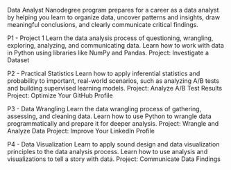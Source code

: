 Data Analyst Nanodegree program prepares for a career as a data analyst by helping you learn to organize data, uncover patterns and insights, draw meaningful conclusions, and clearly communicate critical findings.

P1 - Project 1
Learn the data analysis process of questioning, wrangling, exploring, analyzing, and communicating data. Learn how to work with data in Python using libraries like NumPy and Pandas.
Project: Investigate a Dataset

P2 - Practical Statistics
Learn how to apply inferential statistics and probability to important, real-world scenarios, such as analyzing A/B tests and building supervised learning models.
Project: Analyze A/B Test Results
Project: Optimize Your GitHub Profile

P3 - Data Wrangling
Learn the data wrangling process of gathering, assessing, and cleaning data. Learn how to use Python to wrangle data programmatically and prepare it for deeper analysis.
Project: Wrangle and Analyze Data
Project: Improve Your LinkedIn Profile

P4 - Data Visualization
Learn to apply sound design and data visualization principles to the data analysis process. Learn how to use analysis and visualizations to tell a story with data.
Project: Communicate Data Findings
